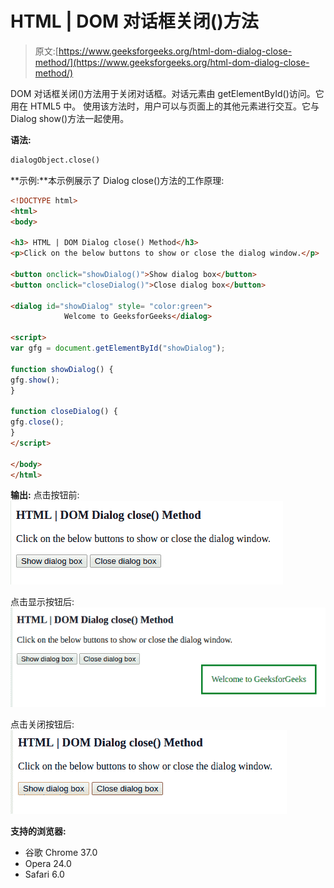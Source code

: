 # HTML | DOM 对话框关闭()方法

> 原文:[https://www.geeksforgeeks.org/html-dom-dialog-close-method/](https://www.geeksforgeeks.org/html-dom-dialog-close-method/)

DOM 对话框关闭()方法用于关闭对话框。对话元素由 getElementById()访问。它用在 HTML5 中。
使用该方法时，用户可以与页面上的其他元素进行交互。它与 Dialog show()方法一起使用。

**语法:**

```html
dialogObject.close()
```

**示例:**本示例展示了 Dialog close()方法的工作原理:

```html
<!DOCTYPE html>
<html>
<body>

<h3> HTML | DOM Dialog close() Method</h3>
<p>Click on the below buttons to show or close the dialog window.</p>

<button onclick="showDialog()">Show dialog box</button>
<button onclick="closeDialog()">Close dialog box</button>

<dialog id="showDialog" style= "color:green">
            Welcome to GeeksforGeeks</dialog>

<script>
var gfg = document.getElementById("showDialog"); 

function showDialog() { 
gfg.show(); 
} 

function closeDialog() { 
gfg.close(); 
} 
</script>

</body>
</html>                    

```

**输出:**
点击按钮前:
![](img/7559051b4ce8d5c58ae0db3dab8f31fd.png)

点击显示按钮后:
![](img/82de2fce5b45182ea83f6673fd9bceae.png)

点击关闭按钮后:
![](img/7197d6b2ee9598de1c7ca88f80ed9cb2.png)

**支持的浏览器:**

*   谷歌 Chrome 37.0
*   Opera 24.0
*   Safari 6.0